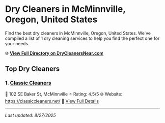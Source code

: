 # Dry Cleaners in McMinnville, Oregon, United States

Find the best dry cleaners in McMinnville, Oregon, United States. We've compiled a list of 1 dry cleaning services to help you find the perfect one for your needs.

🌐 **[View Full Directory on DryCleanersNear.com](https://drycleanersnear.com/city/US/Oregon/McMinnville)**

## Top Dry Cleaners

### 1. [Classic Cleaners](https://drycleanersnear.com/dryCleaner/68955a6782a21f618f14c25c/classic-cleaners)
📍 102 SE Baker St, McMinnville
⭐ Rating: 4.5/5
🌐 Website: https://classiccleaners.net/
🔗 [View Full Details](https://drycleanersnear.com/dryCleaner/68955a6782a21f618f14c25c/classic-cleaners)


---

*Last updated: 8/27/2025*

